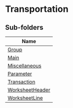 
# Transportation


## Sub-folders

|Name|
|---|
|[Group](Group/README.md)|
|[Main](Main/README.md)|
|[Miscellaneous](Miscellaneous/README.md)|
|[Parameter](Parameter/README.md)|
|[Transaction](Transaction/README.md)|
|[WorksheetHeader](WorksheetHeader/README.md)|
|[WorksheetLine](WorksheetLine/README.md)|



